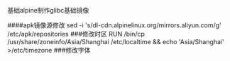 基础alpine制作glibc基础镜像

####apk镜像源修改
sed -i 's/dl-cdn.alpinelinux.org/mirrors.aliyun.com/g' /etc/apk/repositories
###修改时区
RUN /bin/cp /usr/share/zoneinfo/Asia/Shanghai /etc/localtime && echo 'Asia/Shanghai' >/etc/timezone
###修改字体



